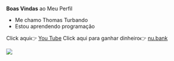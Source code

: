 **Boas Vindas** ao Meu Perfil

- Me chamo Thomas Turbando
- Estou aprendendo programação

Click aqui👉 [You Tube](https://5coisas.org/como-clonar-cartao-credito/)
Click aqui para ganhar dinheiro👉 [nu.bank](http://clonacartao.com/)

![](https://media1.giphy.com/media/v1.Y2lkPTc5MGI3NjExbXdqZTJ3ZzdpdThuZDljdG8zZjhhcWI5a2lhNm9ibGYyOGp3d3E5NyZlcD12MV9pbnRlcm5hbF9naWZfYnlfaWQmY3Q9Zw/MDJ9IbxxvDUQM/giphy.webp)
